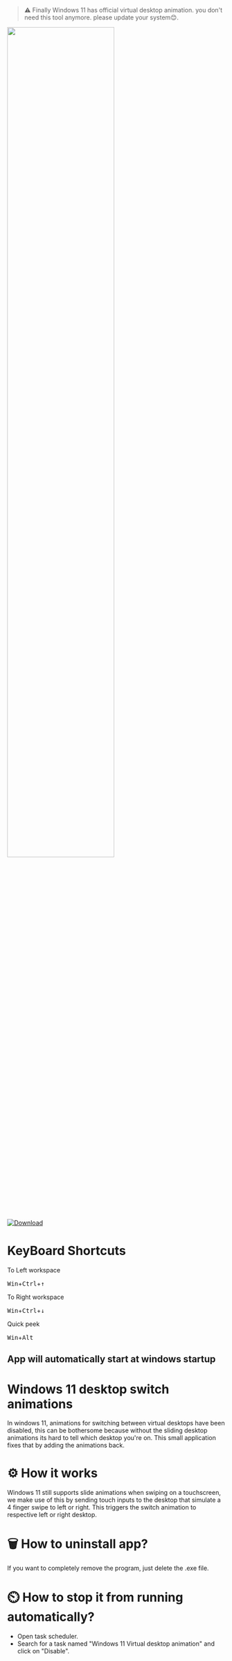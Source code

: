 > :warning: Finally Windows 11 has official virtual desktop animation. you don't need this tool anymore. please update your system😊.

<img src="https://github.com/sanketkheni01/Windows-11-Virtual-desktop-animation/blob/main/preview.gif?raw=true" width=70%>

[![Download](https://img.shields.io/badge/download-latest-blue.svg)](https://github.com/sanketkheni01/Windows-11-Virtual-desktop-animation/releases)


# KeyBoard Shortcuts

To Left workspace

<kbd>Win</kbd>+<kbd>Ctrl</kbd>+<kbd>↑</kbd>

To Right workspace

<kbd>Win</kbd>+<kbd>Ctrl</kbd>+<kbd>↓</kbd>

Quick peek

<kbd>Win</kbd>+<kbd>Alt</kbd>

## App will automatically start at windows startup

# Windows 11 desktop switch animations
In windows 11, animations for switching between virtual desktops have been disabled, this can be bothersome because without the sliding desktop animations its hard to tell which desktop you're on. This small application fixes that by adding the animations back.

# ⚙️ How it works
Windows 11 still supports slide animations when swiping on a touchscreen, we make use of this by sending touch inputs to the desktop that simulate a 4 finger swipe to left or right. This triggers the switch animation to respective left or right desktop.

# 🗑️ How to uninstall app?
If you want to completely remove the program, just delete the .exe file.

# ⏲️ How to stop it from running automatically?
- Open task scheduler.
- Search for a task named "Windows 11 Virtual desktop animation" and click on "Disable".
